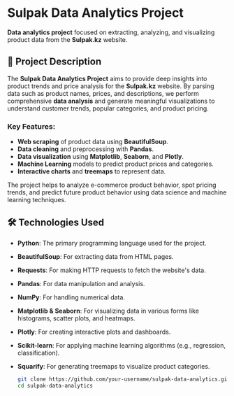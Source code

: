 # Sulpak Data Analytics Project

**Data analytics project** focused on extracting, analyzing, and visualizing product data from the **Sulpak.kz** website.


## 📖 Project Description

The **Sulpak Data Analytics Project** aims to provide deep insights into product trends and price analysis for the **Sulpak.kz** website. By parsing data such as product names, prices, and descriptions, we perform comprehensive **data analysis** and generate meaningful visualizations to understand customer trends, popular categories, and product pricing.

### Key Features:
- **Web scraping** of product data using **BeautifulSoup**.
- **Data cleaning** and preprocessing with **Pandas**.
- **Data visualization** using **Matplotlib**, **Seaborn**, and **Plotly**.
- **Machine Learning** models to predict product prices and categories.
- **Interactive charts** and **treemaps** to represent data.

The project helps to analyze e-commerce product behavior, spot pricing trends, and predict future product behavior using data science and machine learning techniques.

## 🛠️ Technologies Used

- **Python**: The primary programming language used for the project.
- **BeautifulSoup**: For extracting data from HTML pages.
- **Requests**: For making HTTP requests to fetch the website's data.
- **Pandas**: For data manipulation and analysis.
- **NumPy**: For handling numerical data.
- **Matplotlib & Seaborn**: For visualizing data in various forms like histograms, scatter plots, and heatmaps.
- **Plotly**: For creating interactive plots and dashboards.
- **Scikit-learn**: For applying machine learning algorithms (e.g., regression, classification).
- **Squarify**: For generating treemaps to visualize product categories.



   ```bash
   git clone https://github.com/your-username/sulpak-data-analytics.git
   cd sulpak-data-analytics
